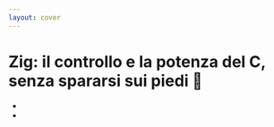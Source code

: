 ```yaml
---
layout: cover
---
```


<h1><span class="color:zig">Zig:</span> il controllo e la potenza del C, senza spararsi sui piedi 🔫</h1>

- <Anchor href="https://zig-bolognajs.vercel.app/" text="zig-bolognajs.vercel.app" />
- <Anchor href="https://github.com/jackdbd/zig-bolognajs" text="jackdbd/zig-bolognajs" />

<!--
In this presentation we will talk about:

1. Why Zig might be interesting for a JS developer. And why I think it's better than native languages in the same "league": C, C++, Rust.
2. Features that Zig decides to leave out of the language, and why.
3. Building a project: JS vs Zig.
4. Error handling: JS vs Zig.
5. How to develop hybrid JS/Zig projects (in browser, Node.js and other runtimes).
6. How to use Zig libraries, and the Zig package manager.
7. If there is enough time, we will see a bit of Zig syntax.
-->
